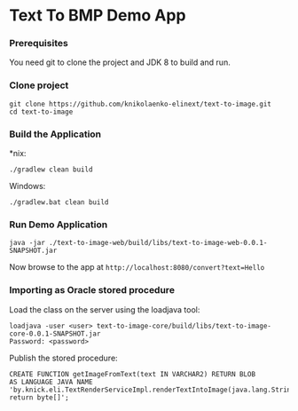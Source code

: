 # Text To BMP Demo App

### Prerequisites

You need git to clone the project and JDK 8 to build and run.

### Clone project

```
git clone https://github.com/knikolaenko-elinext/text-to-image.git
cd text-to-image
```
	
### Build the Application

*nix:
```
./gradlew clean build
```

Windows:
```
./gradlew.bat clean build
```

### Run Demo Application

```
java -jar ./text-to-image-web/build/libs/text-to-image-web-0.0.1-SNAPSHOT.jar
```
	
Now browse to the app at `http://localhost:8080/convert?text=Hello`

### Importing as Oracle stored procedure

Load the class on the server using the loadjava tool:
```
loadjava -user <user> text-to-image-core/build/libs/text-to-image-core-0.0.1-SNAPSHOT.jar
Password: <password>
```

Publish the stored procedure:
```
CREATE FUNCTION getImageFromText(text IN VARCHAR2) RETURN BLOB
AS LANGUAGE JAVA NAME 'by.knick.eli.TextRenderServiceImpl.renderTextIntoImage(java.lang.String) return byte[]';
```